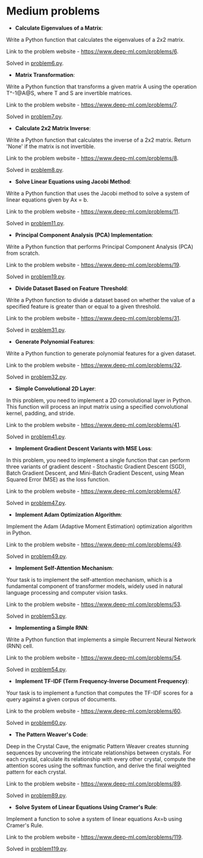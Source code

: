 # Medium problems
* **Calculate Eigenvalues of a Matrix**:
  
Write a Python function that calculates the eigenvalues of a 2x2 matrix.

Link to the problem website - https://www.deep-ml.com/problems/6.

Solved in [problem6.py](problem6.py).

* **Matrix Transformation**:
  
Write a Python function that transforms a given matrix A using the operation T^-1@A@S, where T and S are invertible matrices.

Link to the problem website - https://www.deep-ml.com/problems/7.

Solved in [problem7.py](problem7.py).

* **Calculate 2x2 Matrix Inverse**:
  
Write a Python function that calculates the inverse of a 2x2 matrix. Return 'None' if the matrix is not invertible.

Link to the problem website - https://www.deep-ml.com/problems/8.

Solved in [problem8.py](problem8.py).

* **Solve Linear Equations using Jacobi Method**:

Write a Python function that uses the Jacobi method to solve a system of linear equations given by Ax = b.

Link to the problem website - https://www.deep-ml.com/problems/11.

Solved in [problem11.py](problem11.py).

* **Principal Component Analysis (PCA) Implementation**:

Write a Python function that performs Principal Component Analysis (PCA) from scratch.

Link to the problem website - https://www.deep-ml.com/problems/19.

Solved in [problem19.py](problem19.py).

* **Divide Dataset Based on Feature Threshold**:

Write a Python function to divide a dataset based on whether the value of a specified feature is greater than or equal to a given threshold.

Link to the problem website - https://www.deep-ml.com/problems/31.

Solved in [problem31.py](problem31.py).

* **Generate Polynomial Features**:

Write a Python function to generate polynomial features for a given dataset.

Link to the problem website - https://www.deep-ml.com/problems/32.

Solved in [problem32.py](problem32.py).

* **Simple Convolutional 2D Layer**:

In this problem, you need to implement a 2D convolutional layer in Python. This function will process an input matrix using a specified convolutional kernel, padding, and stride.

Link to the problem website - https://www.deep-ml.com/problems/41.

Solved in [problem41.py](problem41.py).

* **Implement Gradient Descent Variants with MSE Loss**:
  
In this problem, you need to implement a single function that can perform three variants of gradient descent - Stochastic Gradient Descent (SGD), Batch Gradient Descent, and Mini-Batch Gradient Descent, using Mean Squared Error (MSE) as the loss function.

Link to the problem website - https://www.deep-ml.com/problems/47.

Solved in [problem47.py](problem47.py).

* **Implement Adam Optimization Algorithm**:
  
Implement the Adam (Adaptive Moment Estimation) optimization algorithm in Python.

Link to the problem website - https://www.deep-ml.com/problems/49.

Solved in [problem49.py](problem49.py).

* **Implement Self-Attention Mechanism**:
  
Your task is to implement the self-attention mechanism, which is a fundamental component of transformer models, widely used in natural language processing and computer vision tasks.

Link to the problem website - https://www.deep-ml.com/problems/53.

Solved in [problem53.py](problem53.py).


* **Implementing a Simple RNN**:
  
Write a Python function that implements a simple Recurrent Neural Network (RNN) cell.

Link to the problem website - https://www.deep-ml.com/problems/54.

Solved in [problem54.py](problem54.py).

* **Implement TF-IDF (Term Frequency-Inverse Document Frequency)**:
  
Your task is to implement a function that computes the TF-IDF scores for a query against a given corpus of documents.

Link to the problem website - https://www.deep-ml.com/problems/60.

Solved in [problem60.py](problem60.py).

* **The Pattern Weaver's Code**:
  
Deep in the Crystal Cave, the enigmatic Pattern Weaver creates stunning sequences by uncovering the intricate relationships between crystals. For each crystal, calculate its relationship with every other crystal, compute the attention scores using the softmax function, and derive the final weighted pattern for each crystal. 

Link to the problem website - https://www.deep-ml.com/problems/89.

Solved in [problem89.py](problem89.py).

* **Solve System of Linear Equations Using Cramer's Rule**:
  
Implement a function to solve a system of linear equations Ax=b using Cramer's Rule.

Link to the problem website - https://www.deep-ml.com/problems/119.

Solved in [problem119.py](problem119.py).

